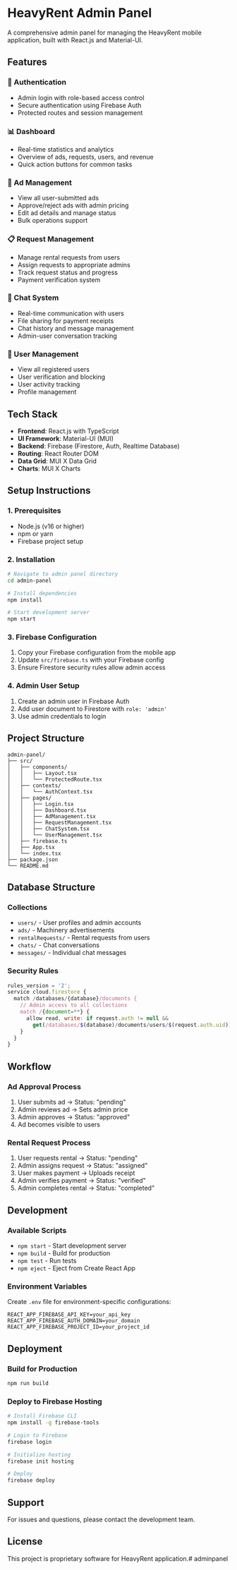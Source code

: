 # HeavyRent Admin Panel

A comprehensive admin panel for managing the HeavyRent mobile application, built with React.js and Material-UI.

## Features

### 🔐 Authentication
- Admin login with role-based access control
- Secure authentication using Firebase Auth
- Protected routes and session management

### 📊 Dashboard
- Real-time statistics and analytics
- Overview of ads, requests, users, and revenue
- Quick action buttons for common tasks

### 📝 Ad Management
- View all user-submitted ads
- Approve/reject ads with admin pricing
- Edit ad details and manage status
- Bulk operations support

### 📋 Request Management
- Manage rental requests from users
- Assign requests to appropriate admins
- Track request status and progress
- Payment verification system

### 💬 Chat System
- Real-time communication with users
- File sharing for payment receipts
- Chat history and message management
- Admin-user conversation tracking

### 👥 User Management
- View all registered users
- User verification and blocking
- User activity tracking
- Profile management

## Tech Stack

- **Frontend**: React.js with TypeScript
- **UI Framework**: Material-UI (MUI)
- **Backend**: Firebase (Firestore, Auth, Realtime Database)
- **Routing**: React Router DOM
- **Data Grid**: MUI X Data Grid
- **Charts**: MUI X Charts

## Setup Instructions

### 1. Prerequisites
- Node.js (v16 or higher)
- npm or yarn
- Firebase project setup

### 2. Installation
```bash
# Navigate to admin panel directory
cd admin-panel

# Install dependencies
npm install

# Start development server
npm start
```

### 3. Firebase Configuration
1. Copy your Firebase configuration from the mobile app
2. Update `src/firebase.ts` with your Firebase config
3. Ensure Firestore security rules allow admin access

### 4. Admin User Setup
1. Create an admin user in Firebase Auth
2. Add user document to Firestore with `role: 'admin'`
3. Use admin credentials to login

## Project Structure

```
admin-panel/
├── src/
│   ├── components/
│   │   ├── Layout.tsx
│   │   └── ProtectedRoute.tsx
│   ├── contexts/
│   │   └── AuthContext.tsx
│   ├── pages/
│   │   ├── Login.tsx
│   │   ├── Dashboard.tsx
│   │   ├── AdManagement.tsx
│   │   ├── RequestManagement.tsx
│   │   ├── ChatSystem.tsx
│   │   └── UserManagement.tsx
│   ├── firebase.ts
│   ├── App.tsx
│   └── index.tsx
├── package.json
└── README.md
```

## Database Structure

### Collections
- `users/` - User profiles and admin accounts
- `ads/` - Machinery advertisements
- `rentalRequests/` - Rental requests from users
- `chats/` - Chat conversations
- `messages/` - Individual chat messages

### Security Rules
```javascript
rules_version = '2';
service cloud.firestore {
  match /databases/{database}/documents {
    // Admin access to all collections
    match /{document=**} {
      allow read, write: if request.auth != null && 
        get(/databases/$(database)/documents/users/$(request.auth.uid)).data.role == 'admin';
    }
  }
}
```

## Workflow

### Ad Approval Process
1. User submits ad → Status: "pending"
2. Admin reviews ad → Sets admin price
3. Admin approves → Status: "approved"
4. Ad becomes visible to users

### Rental Request Process
1. User requests rental → Status: "pending"
2. Admin assigns request → Status: "assigned"
3. User makes payment → Uploads receipt
4. Admin verifies payment → Status: "verified"
5. Admin completes rental → Status: "completed"

## Development

### Available Scripts
- `npm start` - Start development server
- `npm build` - Build for production
- `npm test` - Run tests
- `npm eject` - Eject from Create React App

### Environment Variables
Create `.env` file for environment-specific configurations:
```
REACT_APP_FIREBASE_API_KEY=your_api_key
REACT_APP_FIREBASE_AUTH_DOMAIN=your_domain
REACT_APP_FIREBASE_PROJECT_ID=your_project_id
```

## Deployment

### Build for Production
```bash
npm run build
```

### Deploy to Firebase Hosting
```bash
# Install Firebase CLI
npm install -g firebase-tools

# Login to Firebase
firebase login

# Initialize hosting
firebase init hosting

# Deploy
firebase deploy
```

## Support

For issues and questions, please contact the development team.

## License

This project is proprietary software for HeavyRent application.#   a d m i n p a n e l  
 